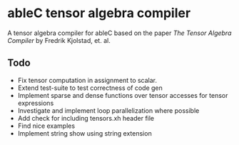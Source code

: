 # ableC tensor algebra compiler
A tensor algebra compiler for ableC based on the paper *The Tensor Algebra Compiler* by Fredrik Kjolstad, et. al.

## Todo
* Fix tensor computation in assignment to scalar.
* Extend test-suite to test correctness of code gen
* Implement sparse and dense functions over tensor accesses for tensor expressions
* Investigate and implement loop parallelization where possible
* Add check for including tensors.xh header file
* Find nice examples
* Implement string show using string extension
